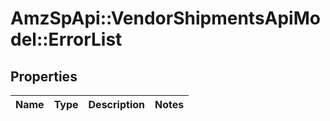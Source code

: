 # AmzSpApi::VendorShipmentsApiModel::ErrorList

## Properties
Name | Type | Description | Notes
------------ | ------------- | ------------- | -------------


